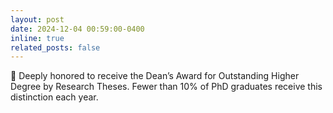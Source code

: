 ```yaml
---
layout: post
date: 2024-12-04 00:59:00-0400
inline: true
related_posts: false
---
```


‍🎉 Deeply honored to receive the Dean’s Award for Outstanding Higher Degree by Research Theses. Fewer than 10% of PhD graduates receive this distinction each year.
